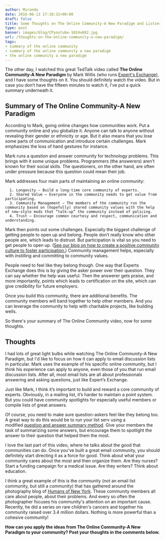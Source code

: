 ```yaml
---
author: Miranda
date: 2016-06-13 17:10:31+00:00
draft: false
title: Some Thoughts on The Online Community-A New Paradigm and Listservs
type: post
banner: images/blog/CPyoutube-1024x682.jpg
url: /thoughts-on-the-online-community-a-new-paradigm/
tags:
- summary of the online community
- summary of the online community a new paradigm
- the online community a new paradigm
---
```


The other day, I watched this great TedTalk video called **The Online Community-A New Paradigm** by Mark Willis (who runs [Expert's Exchange](http://www.experts-exchange.com)), and I have some thoughts on it. You should definitely watch the video. But in case you don’t have the fifteen minutes to watch it, I've put a quick summary underneath it.




## Summary of The Online Community-A New Paradigm


According to Mark, going online changes how communities work. Put a community online and you globalize it. Anyone can talk to anyone without revealing their gender or ethnicity or age. But it also means that you lose some parts of communication and introduce certain challenges. Mark emphasizes the loss of hand gestures for instance.

Mark runs a question and answer community for technology problems. This brings with it some unique problems. Programmers (the answerers) aren’t known for their social skills. The questioners, on the other hand, are often under pressure because this question could mean their job.

Mark addresses four main parts of maintaining an online community:



 	  1. Longevity – Build a long-time core community of experts.
 	  2. Shared Value – Everyone in the community needs to get value from participating.
 	  3. Community Management – The members of the community run the community based on (hopefully) shared community values with the help of new-style mods that “talk-up” the community instead of policing.
 	  4. Trust – Encourage common courtesy and respect, communication and understanding.

Mark then points out some challenges. Especially the biggest challenge of getting people to open up and belong. People don’t really know who other people are, which leads to distrust. But participation is vital so you need to get people to open up. ([See our blog on how to create a positive community culture to foster participation.](https://www.mail-list.com/positive-community-culture/)) Community management helps, especially with instilling and committing to community values.

People need to feel like they belong though. One way that Experts Exchange does this is by giving the asker power over their question. They can say whether the help was useful. Then the answerer gets praise, and more importantly, points which leads to certification on the site, which can give credibility for future employers.

Once you build this community, there are additional benefits. The community members will band together to help other members. And you can leverage the community to help with charitable projects, like building wells.

So there's your summary of The Online Community video, now for some thoughts.


## Thoughts


I had lots of great light bulbs while watching The Online Community-A New Paradigm, but I'd like to focus on how it can apply to email discussion lists in particular. Mark uses the example of his specific online community, but I think his experience can apply to anyone, even those of you that run email discussion lists. After all, most email lists are all about professionals answering and asking questions, just like Expert’s Exchange.

Just like Mark, I think it’s important to build and reward a core community of experts. Obviously, in a mailing list, it’s harder to maintain a point system. But you could have community spotlights for especially useful members or compile lists of great answers.

Of course, you need to make sure question-askers feel like they belong too. A great way to do this would be to run your list serv using a modified [question and answer summary method](http://www.mail-list.com/which-mailing-list-is-better/). Give your members the task of summarizing some answers, but encourage them to spotlight the answer to their question that helped them the most.

I love the last part of this video, where he talks about the good that communities can do. Once you've built a great email community, you should definitely start directing it as a force for good. Think about what your community cares about the most and then organize them. Are they nurses? Start a funding campaign for a medical issue. Are they writers? Think about education.

I think a great example of this is the community (not an email list community, but still a community) that has gathered around the photography blog of [Humans of New York](http://www.humansofnewyork.com/). These community members all care about people, about their problems. And every so often the photographer focuses his community's attention on an important cause. Recently, he did a series on rare children's cancers and together his community raised over 3.4 million dollars. Nothing is more powerful than a cohesive community!

**How can you apply the ideas from The Online Community-A New Paradigm to your community? Post your thoughts in the comments below.**
